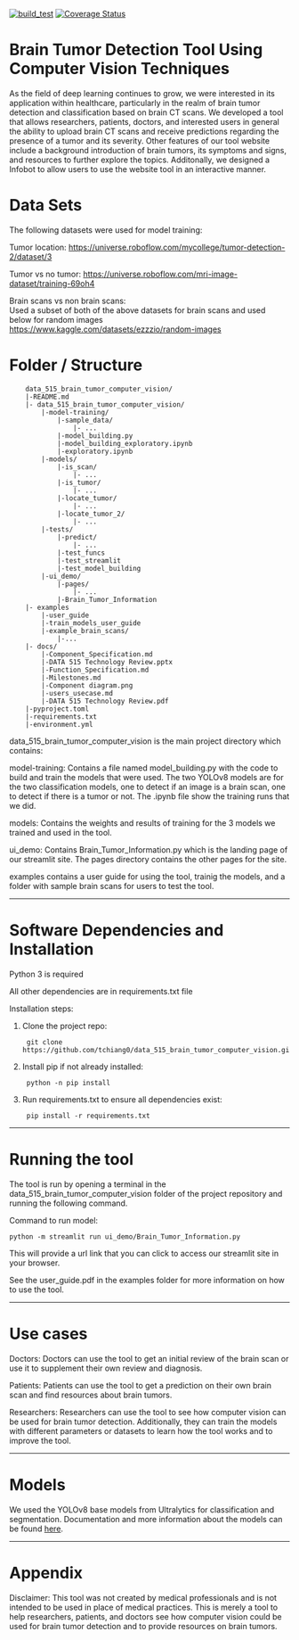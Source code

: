 [![build_test](https://github.com/tchiang0/data_515_brain_tumor_computer_vision/actions/workflows/build_test.yml/badge.svg)](https://github.com/tchiang0/data_515_brain_tumor_computer_vision/actions/workflows/build_test.yml)
[![Coverage Status](https://coveralls.io/repos/github/tchiang0/data_515_brain_tumor_computer_vision/badge.svg?branch=main)](https://coveralls.io/github/tchiang0/data_515_brain_tumor_computer_vision?branch=main)

Brain Tumor Detection Tool Using Computer Vision Techniques
====================
As the field of deep learning continues to grow, we were interested in its application within healthcare, particularly in the realm of brain tumor detection and classification based on brain CT scans. We developed a tool that allows researchers, patients, doctors, and interested users in general the ability to upload brain CT scans and receive predictions regarding the presence of a tumor and its severity. Other features of our tool website include a background introduction of brain tumors, its symptoms and signs, and resources to further explore the topics. Additonally, we designed a Infobot to allow users to use the website tool in an interactive manner.


Data Sets
====================
The following datasets were used for model training:

Tumor location:
https://universe.roboflow.com/mycollege/tumor-detection-2/dataset/3

Tumor vs no tumor:
https://universe.roboflow.com/mri-image-dataset/training-69oh4

Brain scans vs non brain scans: <br>
Used a subset of both of the above datasets for brain scans and used below for random images
https://www.kaggle.com/datasets/ezzzio/random-images


Folder / Structure
====================

        data_515_brain_tumor_computer_vision/
        |-README.md
        |- data_515_brain_tumor_computer_vision/
            |-model-training/
                |-sample_data/
                    |- ...
                |-model_building.py
                |-model_building_exploratory.ipynb
                |-exploratory.ipynb
            |-models/
                |-is_scan/
                    |- ...
                |-is_tumor/
                    |- ...
                |-locate_tumor/
                    |- ...
                |-locate_tumor_2/
                    |- ...
            |-tests/
                |-predict/
                    |- ...
                |-test_funcs
                |-test_streamlit
                |-test_model_building
            |-ui_demo/
                |-pages/
                    |- ...
                |-Brain_Tumor_Information
        |- examples
            |-user_guide
            |-train_models_user_guide
            |-example_brain_scans/
                |-...
        |- docs/
            |-Component_Specification.md
            |-DATA 515 Technology Review.pptx
            |-Function_Specification.md
            |-Milestones.md
            |-Component diagram.png
            |-users_usecase.md
            |-DATA 515 Technology Review.pdf
        |-pyproject.toml
        |-requirements.txt
        |-environment.yml

data_515_brain_tumor_computer_vision is the main project directory which contains:

model-training: Contains a file named model_building.py with the code to build and train the models that were used. The two YOLOv8 models are for the two classification models, one to detect if an image is a brain scan, one to detect if there is a tumor or not. The .ipynb file show the training runs that we did.

models: Contains the weights and results of training for the 3 models we trained and used in the tool.

ui_demo: Contains Brain_Tumor_Information.py which is the landing page of our streamlit site. The pages directory contains the other pages for the site.

examples contains a user guide for using the tool, trainig the models, and a folder with sample brain scans for users to test the tool.

------------------

Software Dependencies and Installation
====================
Python 3 is required

All other dependencies are in requirements.txt file

Installation steps:

1. Clone the project repo:

        git clone https://github.com/tchiang0/data_515_brain_tumor_computer_vision.git

2. Install pip if not already installed:

        python -n pip install

3. Run requirements.txt to ensure all dependencies exist:

        pip install -r requirements.txt

--------------------
Running the tool
====================
The tool is run by opening a terminal in the data_515_brain_tumor_computer_vision folder of the project repository and running the following command.

Command to run model:

    python -m streamlit run ui_demo/Brain_Tumor_Information.py

This will provide a url link that you can click to access our streamlit site in your browser.

See the user_guide.pdf in the examples folder for more information on how to use the tool.

--------------------



Use cases
====================
Doctors: Doctors can use the tool to get an initial review of the brain scan or use it to supplement their own review and diagnosis.

Patients: Patients can use the tool to get a prediction on their own brain scan and find resources about brain tumors.


Researchers: Researchers can use the tool to see how computer vision can be used for brain tumor detection. Additionally, they can train the models with different parameters or datasets to learn how the tool works and to improve the tool.


----------------------


Models
======================
We used the YOLOv8 base models from Ultralytics for classification and segmentation. Documentation and more information about the models can be found [here](https://docs.ultralytics.com/).



----------------------

Appendix
====================
Disclaimer: This tool was not created by medical professionals and is not intended to be used in place of medical practices. This is merely a tool to help researchers, patients, and doctors see how computer vision could be used for brain tumor detection and to provide resources on brain tumors.
